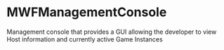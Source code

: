 # MWFManagementConsole
Management console that provides a GUI allowing the developer to view Host information and currently active Game Instances
